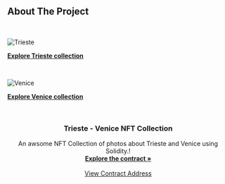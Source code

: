 ## About The Project
<br/>

![Trieste](/Trieste_Venice/images/Trieste.png)

<a href="https://testnets.opensea.io/collection/italy-trieste"><strong>Explore Trieste collection</strong></a>

<br/>


![Venice](/Trieste_Venice/images/Venice.png)

<a href="https://testnets.opensea.io/collection/italy-venice"><strong>Explore Venice collection</strong></a>

<br/>

<div align="center">
  <h3 align="center">Trieste - Venice NFT Collection</h3>

  <p align="center">
    An awsome NFT Collection of photos about Trieste and Venice using Solidity.!
    <br />
    <a href="https://github.com/chefleo/Trieste_Venice_NFT_Collection/blob/main/Trieste_Venice.sol"><strong>Explore the contract »</strong></a>
    <br />
    <br />
    <a href="https://rinkeby.etherscan.io/address/0xf274ef08cf03b3b986d0570fb3a88e5da314794a">View Contract Address</a>
  </p>
</div>

